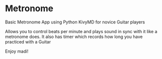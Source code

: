 # Metronome
Basic Metronome App using Python KivyMD for novice Guitar players

Allows you to control beats per minute and plays sound in sync with it like a metronome does. 
It also has timer which records how long you have practiced with a Guitar

Enjoy madi!
